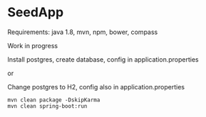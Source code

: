 # SeedApp

Requirements: java 1.8, mvn, npm, bower, compass

Work in progress

Install postgres, create database, config in application.properties

or

Change postgres to H2, config also in application.properties

```
mvn clean package -DskipKarma
mvn clean spring-boot:run
```
